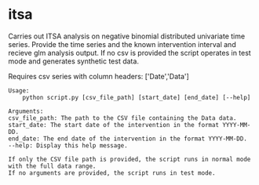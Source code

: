 # itsa
Carries out ITSA analysis on negative binomial distributed univariate time series.  Provide the time series and the known intervention interval and recieve glm analysis output.  If no csv is provided the script operates in test mode and generates synthetic test data.

Requires csv series with column headers: ['Date','Data']

    Usage:
        python script.py [csv_file_path] [start_date] [end_date] [--help]
    
    Arguments:
    csv_file_path: The path to the CSV file containing the Data data.
    start_date: The start date of the intervention in the format YYYY-MM-DD.
    end_date: The end date of the intervention in the format YYYY-MM-DD.
    --help: Display this help message.
    
    If only the CSV file path is provided, the script runs in normal mode with the full data range.
    If no arguments are provided, the script runs in test mode.
